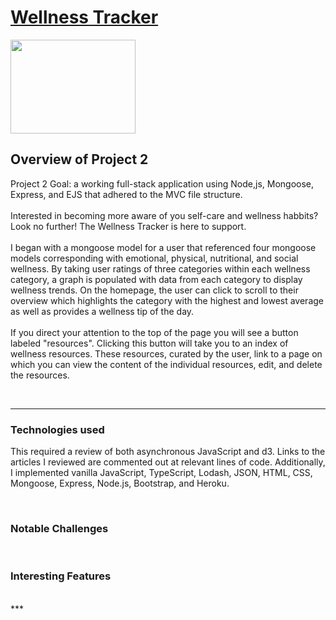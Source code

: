 # [Wellness Tracker](https://protected-river-42213.herokuapp.com/login)
<img src="https://www.homestratosphere.com/wp-content/uploads/2018/04/chrysanthemum.jpg" width="200" height="150">

## Overview of Project 2 <br>
Project 2 Goal: a working full-stack application using Node,js, Mongoose, Express, and EJS that adhered to the MVC file structure.
<br><br>
Interested in becoming more aware of you self-care and wellness habbits? Look no further! The Wellness Tracker is here to support. 
<br><br>
I began with a mongoose model for a user that referenced four mongoose models corresponding with emotional, physical, nutritional, and social wellness. By taking user ratings of three categories within each wellness category, a graph is populated with data from each category to display wellness trends. On the homepage, the user can click to scroll to their overview which highlights the category with the highest and lowest average as well as provides a wellness tip of the day. 
<br><br>
If you direct your attention to the top of the page you will see a button labeled "resources". Clicking this button will take you to an index of wellness resources. These resources, curated by the user, link to a page on which you can view the content of the individual resources, edit, and delete the resources.

<br>

***

### Technologies used <br>
This required a review of both asynchronous JavaScript and d3. Links to the articles I reviewed are commented out at relevant lines of code. Additionally, I implemented vanilla JavaScript, TypeScript, Lodash, JSON, HTML, CSS, Mongoose, Express, Node.js, Bootstrap, and Heroku.

<br>

### Notable Challenges <br>


<br>

### Interesting Features <br>


<br>
***